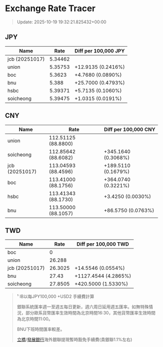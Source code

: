 # Exchange Rate Tracer

> Update: 2025-10-19 19:32:21.825432+00:00

## JPY

| Name           |    Rate | Diff per 100,000 JPY   |
|----------------|---------|------------------------|
| jcb (20251017) | 5.34462 |                        |
| union          | 5.35753 | +12.9135 (0.2416%)     |
| boc            | 5.3623  | +4.7680 (0.0890%)      |
| bnu            | 5.388   | +25.7000 (0.4793%)     |
| hsbc           | 5.39371 | +5.7135 (0.1060%)      |
| soicheong      | 5.39475 | +1.0315 (0.0191%)      |

## CNY

| Name           | Rate                | Diff per 100,000 CNY   |
|----------------|---------------------|------------------------|
| union          | 112.51125	(88.8800) |                        |
| soicheong      | 112.85642	(88.6082) | +345.1640 (0.3068%)    |
| jcb (20251017) | 113.04593	(88.4596) | +189.5110 (0.1679%)    |
| boc            | 113.41000	(88.1756) | +364.0740 (0.3221%)    |
| hsbc           | 113.41343	(88.1730) | +3.4250 (0.0030%)      |
| bnu            | 113.50000	(88.1057) | +86.5750 (0.0763%)     |

## TWD

| Name           |    Rate | Diff per 100,000 TWD   |
|----------------|---------|------------------------|
| boc            |  0      |                        |
| union          | 26.288  |                        |
| jcb (20251017) | 26.3025 | +14.5546 (0.0554%)     |
| bnu            | 27.43   | +1127.4544 (4.2865%)   |
| soicheong      | 27.8505 | +420.5000 (1.5330%)    |


> ¹ IB以每JPY100,000 +USD2 手續費計算
>
> 銀聯系統匯率週一至週五每日更新，週六周日延用週五匯率。如無特殊情況，部分歐系貨幣匯率生效時間為北京時間16:30，其他貨幣匯率生效時間為北京時間11:00。
>
> BNU下班時間匯率較差。
>
> [立橋](https://www.wlbank.com.mo/uploads/ueditor/file/20181211/1544536513900230.pdf)/[發展銀行](https://www.mdb.com.mo/Service_Charges_20230728.pdf)海外銀聯提現暫時豁免手續費(貴銀聯1.1%左右)

